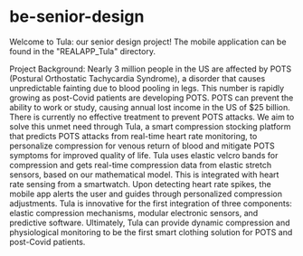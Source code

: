 # be-senior-design

Welcome to Tula: our senior design project! The mobile application can be found in the "REALAPP_Tula" directory.

Project Background: Nearly 3 million people in the US are affected by POTS (Postural Orthostatic Tachycardia Syndrome), a disorder that causes unpredictable fainting due to blood pooling in legs. This number is rapidly growing as post-Covid patients are developing POTS. POTS can prevent the ability to work or study, causing annual lost income in the US of $25 billion. There is currently no effective treatment to prevent POTS attacks. We aim to solve this unmet need through Tula, a smart compression stocking platform that predicts POTS attacks from real-time heart rate monitoring, to personalize compression for venous return of blood and mitigate POTS symptoms for improved quality of life. Tula uses elastic velcro bands for compression and gets real-time compression data from elastic stretch sensors, based on our mathematical model. This is integrated with heart rate sensing from a smartwatch. Upon detecting heart rate spikes, the mobile app alerts the user and guides through personalized compression adjustments. Tula is innovative for the first integration of three components: elastic compression mechanisms, modular electronic sensors, and predictive software. Ultimately, Tula can provide dynamic compression and physiological monitoring to be the first smart clothing solution for POTS and post-Covid patients.
